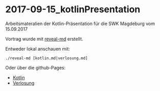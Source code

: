 # 2017-09-15_kotlinPresentation

Arbeitsmateralien der Kotlin-Präsentation für die SWK Magdeburg vom 15.09.2017

Vortrag wurde mit [reveal-md](https://github.com/webpro/reveal-md) erstellt.

Entweder lokal anschauen mit:
```
./reveal-md [kotlin.md|verlosung.md]
```

Oder über die github-Pages:

* [Kotlin](http://swkmagdeburg.github.io/2017-09-15_kotlinPresentation/kotlin/#/)
* [Verlosung](http://swkmagdeburg.github.io/2017-09-15_kotlinPresentation/verlosung/#/) 
